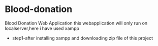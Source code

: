 # Blood-donation
Blood Donation Web Application 
this webapplication will only run on localserver,here i have used xampp
-  step1-after installing xampp and downloading zip file of this project

